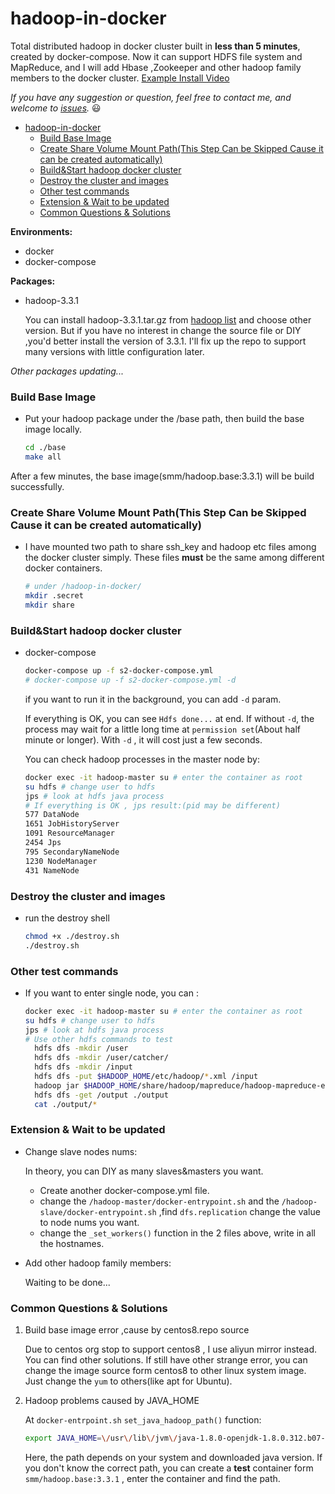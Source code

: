 # hadoop-in-docker


Total distributed hadoop in docker cluster built in **less than 5 minutes**,  created by docker-compose. Now it can support HDFS file system and MapReduce, and I will add Hbase ,Zookeeper and other hadoop family members to the docker cluster. [Example Install Video](./test.mp4)

*If you have any suggestion or question, feel free to contact me, and welcome to [issues](https://github.com/MengmSun/hadoop-in-docker/issues).* :smiley:





- [hadoop-in-docker](#hadoop-in-docker)
    - [Build Base Image](#build-base-image)
    - [Create Share Volume Mount Path(This Step Can be Skipped Cause it can be created automatically)](#create-share-volume-mount-paththis-step-can-be-skipped-cause-it-can-be-created-automatically)
    - [Build&Start hadoop docker cluster](#buildstart-hadoop-docker-cluster)
    - [Destroy the cluster and images](#destroy-the-cluster-and-images)
    - [Other test commands](#other-test-commands)
    - [Extension & Wait to be updated](#extension--wait-to-be-updated)
    - [Common Questions & Solutions](#common-questions--solutions)


**Environments:**
- docker
- docker-compose


**Packages:**
- hadoop-3.3.1
  
  You can install hadoop-3.3.1.tar.gz from [hadoop list](https://archive.apache.org/dist/hadoop/common/hadoop-3.3.1/) and choose other version. But if you have no interest in change the source file or DIY ,you'd better install the version of 3.3.1. I'll fix up the repo to support many versions with little configuration later.

*Other packages updating...*

### Build Base Image
 - Put your hadoop package under the /base path, then build the base image locally.
  
     ```bash
     cd ./base
     make all
     ```
  After a few minutes, the base image(smm/hadoop.base:3.3.1) will be build successfully.

### Create Share Volume Mount Path(This Step Can be Skipped Cause it can be created automatically)
 - I have mounted two path to share ssh_key and hadoop etc files among the docker cluster simply. These files **must** be the same among different docker containers.

    ```bash
    # under /hadoop-in-docker/
    mkdir .secret
    mkdir share
    ```

### Build&Start hadoop docker cluster
- docker-compose
  ```bash
  docker-compose up -f s2-docker-compose.yml
  # docker-compose up -f s2-docker-compose.yml -d
  ```
  if you want to run it in the background, you can add `-d` param.

  If everything is OK, you can see `Hdfs done...` at end. If without `-d`, the process may  wait for a little long time at `permission set`(About half minute or longer). With `-d` , it will cost just a few seconds.

  You can check hadoop processes in the master node by:
  ```bash
  docker exec -it hadoop-master su # enter the container as root
  su hdfs # change user to hdfs
  jps # look at hdfs java process
  # If everything is OK , jps result:(pid may be different)
  577 DataNode
  1651 JobHistoryServer
  1091 ResourceManager
  2454 Jps
  795 SecondaryNameNode
  1230 NodeManager
  431 NameNode
  ``` 

### Destroy the cluster and images
- run the destroy shell
  ```bash
  chmod +x ./destroy.sh
  ./destroy.sh
  ```
  
### Other test commands
- If you want to enter single node, you can :
  ```bash
  docker exec -it hadoop-master su # enter the container as root
  su hdfs # change user to hdfs
  jps # look at hdfs java process
  # Use other hdfs commands to test
    hdfs dfs -mkdir /user
    hdfs dfs -mkdir /user/catcher/
    hdfs dfs -mkdir /input
    hdfs dfs -put $HADOOP_HOME/etc/hadoop/*.xml /input
    hadoop jar $HADOOP_HOME/share/hadoop/mapreduce/hadoop-mapreduce-examples-3.3.1.jar grep /input /output 'dfs[a-z.]+'
    hdfs dfs -get /output ./output
    cat ./output/*
  ```
  
### Extension & Wait to be updated
- Change slave nodes nums:
  
  In theory, you can DIY as many slaves&masters you want. 
  - Create another docker-compose.yml file.
  - change the `/hadoop-master/docker-entrypoint.sh` and the `/hadoop-slave/docker-entrypoint.sh` ,find `dfs.replication` change the value to node nums you want.
  - change the `_set_workers()`  function in the 2 files above, write in  all the  hostnames.

- Add other hadoop family members:
  
  Waiting to be done...

### Common Questions & Solutions
1. Build base image error ,cause by centos8.repo source
   
   Due to centos org stop to support centos8 , I use aliyun mirror instead. You can find other solutions.
   If still have other strange error, you can change the image source form centos8 to other linux system image. Just change the `yum` to others(like apt for Ubuntu).

2. Hadoop problems caused by JAVA_HOME 
   
   At `docker-entrpoint.sh` `set_java_hadoop_path()` function:
   ```bash
   export JAVA_HOME=\/usr\/lib\/jvm\/java-1.8.0-openjdk-1.8.0.312.b07-2.el8_5.x86_64
   ```
   Here, the path depends on your system and downloaded java version. If you don't know the correct path, you can create a **test** container form `smm/hadoop.base:3.3.1` , enter the container and find the path.




